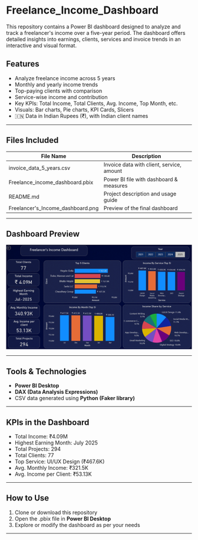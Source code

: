 # Freelance_Income_Dashboard
This repository contains a Power BI dashboard designed to analyze and track a freelancer's income over a five-year period. The dashboard offers detailed insights into earnings, clients, services and invoice trends in an interactive and visual format.


##  Features

-  Analyze freelance income across 5 years
-  Monthly and yearly income trends
-  Top-paying clients with comparison
-  Service-wise income and contribution
-  Key KPIs: Total Income, Total Clients, Avg. Income, Top Month, etc.
-  Visuals: Bar charts, Pie charts, KPI Cards, Slicers
-  🇮🇳 Data in Indian Rupees (₹), with Indian client names

---

##  Files Included

| File Name                           | Description                                 |
|-------------------------------------|---------------------------------------------|
| invoice_data_5_years.csv            | Invoice data with client, service, amount   |
| Freelance_income_dashboard.pbix     | Power BI file with dashboard & measures     |
| README.md                           | Project description and usage guide         |
|Freelancer's_Income_dashboard.png    | Preview of the final dashboard              |

---

##  Dashboard Preview

![Dashboard Preview](https://github.com/divya2010-maker/Freelance_Income_Dashboard/blob/main/Freelancer's%20_Income_dashboard.png)

---


##  Tools & Technologies

- **Power BI Desktop**
- **DAX (Data Analysis Expressions)**
- CSV data generated using **Python (Faker library)**

---

##  KPIs in the Dashboard

-  Total Income: ₹4.09M
-  Highest Earning Month: July 2025
-  Total Projects: 294
-  Total Clients: 77
-  Top Service: UI/UX Design (₹467.6K)
-  Avg. Monthly Income: ₹321.5K
-  Avg. Income per Client: ₹53.13K

---

## How to Use

1. Clone or download this repository
2. Open the .pbix file in **Power BI Desktop**
3. Explore or modify the dashboard as per your needs


---

